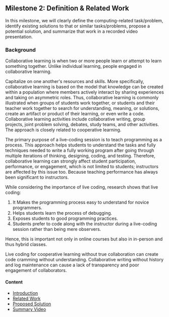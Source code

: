 ## Milestone 2: Definition & Related Work
In this milestone, we will clearly define the computing-related task/problem, identify existing solutions to that or similar tasks/problems,
propose a potential solution, and summarize that work in a recorded video presentation.

### Background
Collaborative learning is when two or more people learn or attempt to learn something together.
Unlike individual learning, people engaged in collaborative learning.

Capitalize on one another's resources and skills. More specifically, collaborative learning is based on the model that knowledge can be created
within a population where members actively interact by sharing experiences and taking on asymmetric roles. Thus, collaborative learning is commonly 
illustrated when groups of students work together, or students and their teacher work together to search for understanding, meaning, or solutions, create an artifact or product of their learning, or even write a code. Collaborative learning activities include collaborative writing, group
projects, joint problem solving, debates, study teams, and other activities. The approach is closely related to cooperative learning. 

The primary purpose of a live-coding session is to teach programming as a process. This approach helps students to understand the tasks and fully
techniques needed to write a fully working program after going through multiple iterations of thinking, designing, coding, and testing.
Therefore, collaborative learning can strongly affect student participation, performance, or engagement, which is not limited to students;
instructors are affected by this issue too. Because teaching performance has always been significant to instructors. 

While considering the importance of live coding, research shows that live coding:
1. It Makes the programming process easy to understand for novice programmers.
2. Helps students learn the process of debugging.
3. Exposes students to good programming practices.
4. Students prefer to code along with the instructor during a live-coding session rather than being mere observers.
 
Hence, this is important not only in online courses but also in in-person and thus hybrid classes. 

Live coding for cooperative learning without true collaboration can create code cramming without understanding.
Collaborative writing without history and log maintenance can cause a lack of transparency and poor engagement of collaborators.

#### Content
- [Introduction](introduction.md)
- [Related Work](literature.md)
- [Proposed Solution](solution.md)
- [Summary Video](demo.md)
